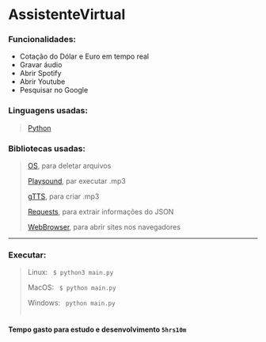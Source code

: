 # AssistenteVirtual

### Funcionalidades:
- Cotação do Dólar e Euro em tempo real
- Gravar áudio
- Abrir Spotify
- Abrir Youtube
- Pesquisar no Google

### Linguagens usadas: 
> <a href="https://www.python.org/">Python</a>

### Bibliotecas usadas:
> <a href="https://docs.python.org/3/library/os.html">OS</a>, para deletar arquivos
>
> <a href="https://pypi.org/project/playsound/">Playsound</a>, par executar .mp3
>
> <a href="https://pypi.org/project/gTTS/">gTTS</a>, para criar .mp3
>
> <a href="https://pypi.org/project/requests/">Requests</a>, para extrair informações do JSON
>
> <a href="https://docs.python.org/3/library/webbrowser.html">WebBrowser</a>, para abrir sites nos navegadores

<hr></hr>

### Executar:

> Linux: <code> $ python3 main.py</code>
>
> MacOS: <code> $ python main.py</code>
>
> Windows: <code> python main.py</code>
<br></br>
#### Tempo gasto para estudo e desenvolvimento <code>5hrs10m</code>
